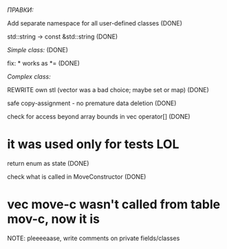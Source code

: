 
*ПРАВКИ:*

  Add separate namespace for all user-defined classes          (DONE)

  std::string -> const &std::string                            (DONE)

*Simple class:*                                                (DONE)

  fix: * works as *=                                           (DONE) 

*Complex class:*

  REWRITE own stl (vector was a bad choice; maybe set or map)  (DONE)

  safe copy-assignment - no premature data deletion            (DONE)

  check for access beyond array bounds in vec operator[]       (DONE)
  #  it was used only for tests LOL

  return enum as state                                         (DONE)

  check what is called in MoveConstructor                      (DONE)
  #  vec move-c wasn't called from table mov-c, now it is


NOTE: pleeeeaase, write comments on private fields/classes 
